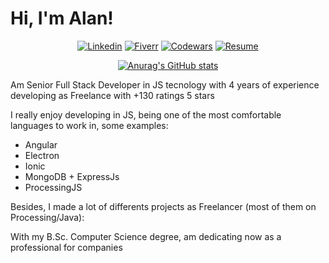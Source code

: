 <h1>Hi, I'm Alan!</h1>

<center>

[![Linkedin](https://img.shields.io/badge/LinkedIn-0077B5?style=for-the-badge&logo=linkedin&logoColor=white)](https://www.linkedin.com/in/alan-tr/)
[![Fiverr](https://img.shields.io/badge/Freelance-1dbf73?style=for-the-badge&logo=Fiverr&logoColor=white)](https://www.fiverr.com/therankin)
[![Codewars](https://img.shields.io/badge/Codewars-cf4b32?style=for-the-badge&logo=Codewars&logoColor=white)](https://www.codewars.com/users/TheRankin)
[![Resume](https://img.shields.io/badge/Resume-fff?style=for-the-badge&logoColor=white&logo=data:image/webp;base64,UklGRpwAAABXRUJQVlA4TI8AAAAvD8ADEHegKrIN6qJ/OQ1E4O+thqJIUpzFvyu+iMABxStfUNu2DSPD/1+bqcdM2zbmf7Y4VwoLAP//b1/6u4PQ4zYkbBKARkSBP+WISSIwsIltO8qrk2pVEDNIQMHXgISPFfCTioeDqNglRPR/AoCfJCvA7r73EZGPVPXOlSYM0uAYXLGnZy6s2hpg7W4sAAA=)](https://resume.io/r/Biwcec34V)

[![Anurag's GitHub stats](https://github-readme-stats.vercel.app/api?username=TheRankin&hide=stars,prs&show_icons=true&theme=dark&include_all_commits=true&count_private=true)](https://github.com/anuraghazra/github-readme-stats)

</center>

<p>Am Senior Full Stack Developer in JS tecnology with 4 years of experience developing as Freelance with +130 ratings 5 stars</p>

<p>I really enjoy developing in JS, being one of the most comfortable languages to work in, some examples:</p>

<ul>
  <li>Angular</li>
  <li>Electron</li>
  <li>Ionic</li>
  <li>MongoDB + ExpressJs</li>
  <li>ProcessingJS</li>
</ul>

<p>Besides, I made a lot of differents projects as Freelancer (most of them on Processing/Java):</p>

<p>With my B.Sc. Computer Science degree, am dedicating now as a professional for companies</p>
